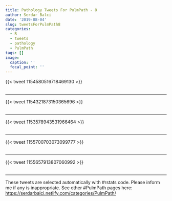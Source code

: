 ```yaml
---
title: Pathology Tweets For PulmPath - 8
author: Serdar Balci
date: '2019-08-04'
slug: tweetsForPulmPath8
categories:
  - R
  - tweets
  - pathology
  - PulmPath
tags: []
image:
  caption: ''
  focal_point: ''
---
```



{{< tweet 1154580516718469130 >}}
<br>
<br>
<hr>
{{< tweet 1154321873150365696 >}}
<br>
<br>
<hr>
{{< tweet 1153578943531966464 >}}
<br>
<br>
<hr>
{{< tweet 1155700703073099777 >}}
<br>
<br>
<hr>
{{< tweet 1155657913807060992 >}}
<br>
<br>
<hr>


These tweets are selected automatically with #rstats code. Please inform me if any is inappropriate.
See other #PulmPath pages here: https://serdarbalci.netlify.com/categories/PulmPath/
